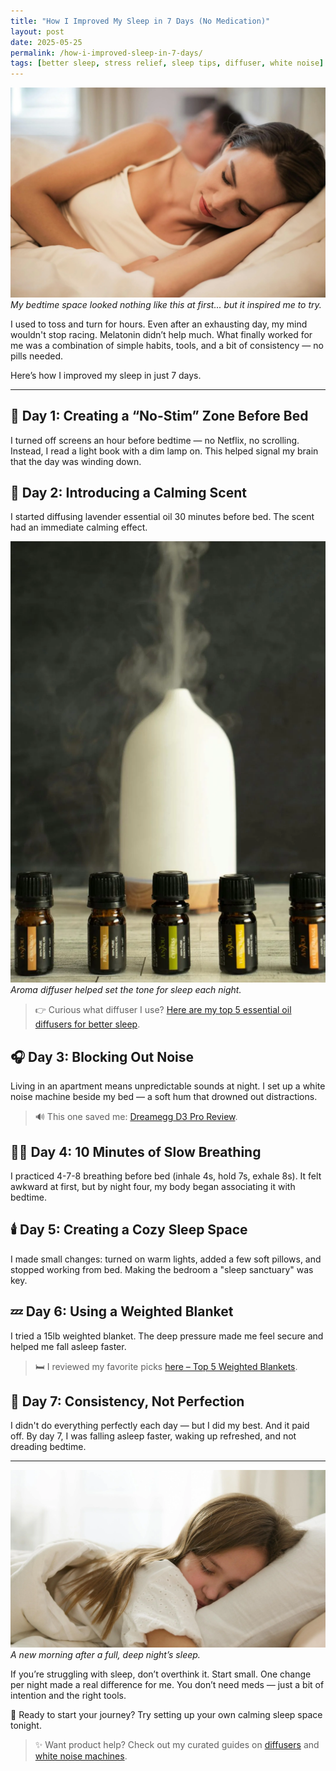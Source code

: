 ```yaml
---
title: "How I Improved My Sleep in 7 Days (No Medication)"
layout: post
date: 2025-05-25
permalink: /how-i-improved-sleep-in-7-days/
tags: [better sleep, stress relief, sleep tips, diffuser, white noise]
---
```


![Sleeping peacefully in warm lighting](/assets/img/img1.png)
*My bedtime space looked nothing like this at first... but it inspired me to try.*

I used to toss and turn for hours. Even after an exhausting day, my mind wouldn't stop racing. Melatonin didn’t help much. What finally worked for me was a combination of simple habits, tools, and a bit of consistency — no pills needed.

Here’s how I improved my sleep in just 7 days.

---

## 🛌 Day 1: Creating a “No-Stim” Zone Before Bed

I turned off screens an hour before bedtime — no Netflix, no scrolling. Instead, I read a light book with a dim lamp on. This helped signal my brain that the day was winding down.

## 🌿 Day 2: Introducing a Calming Scent

I started diffusing lavender essential oil 30 minutes before bed. The scent had an immediate calming effect.

![Lavender essential oil diffuser](/assets/img/img2.png)
*Aroma diffuser helped set the tone for sleep each night.*

> 👉 Curious what diffuser I use? [Here are my top 5 essential oil diffusers for better sleep](/2025-05-14-top-5-essential-oil-diffusers-2025/).

## 🎧 Day 3: Blocking Out Noise

Living in an apartment means unpredictable sounds at night. I set up a white noise machine beside my bed — a soft hum that drowned out distractions.

> 🔊 This one saved me: [Dreamegg D3 Pro Review](/2025-05-14-dreamegg-d3-pro-review/).

## 🧘‍♀️ Day 4: 10 Minutes of Slow Breathing

I practiced 4-7-8 breathing before bed (inhale 4s, hold 7s, exhale 8s). It felt awkward at first, but by night four, my body began associating it with bedtime.

## 🕯️ Day 5: Creating a Cozy Sleep Space

I made small changes: turned on warm lights, added a few soft pillows, and stopped working from bed. Making the bedroom a "sleep sanctuary" was key.

## 💤 Day 6: Using a Weighted Blanket

I tried a 15lb weighted blanket. The deep pressure made me feel secure and helped me fall asleep faster.

> 🛏️ I reviewed my favorite picks [here – Top 5 Weighted Blankets](/2025-05-15-top-5-weighted-blankets-review/).

## 🌙 Day 7: Consistency, Not Perfection

I didn't do everything perfectly each day — but I did my best. And it paid off. By day 7, I was falling asleep faster, waking up refreshed, and not dreading bedtime.

---

![Waking up refreshed in natural light](/assets/img/img3.png)
*A new morning after a full, deep night’s sleep.*

If you’re struggling with sleep, don’t overthink it. Start small. One change per night made a real difference for me. You don’t need meds — just a bit of intention and the right tools.

💚 Ready to start your journey? Try setting up your own calming sleep space tonight.

> ✨ Want product help? Check out my curated guides on [diffusers](/2025-05-14-top-5-essential-oil-diffusers-2025/) and [white noise machines](/2025-05-14-top-5-white-noise-machines-2025/).
